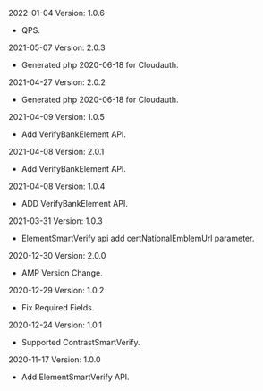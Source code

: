 2022-01-04 Version: 1.0.6
- QPS.

2021-05-07 Version: 2.0.3
- Generated php 2020-06-18 for Cloudauth.

2021-04-27 Version: 2.0.2
- Generated php 2020-06-18 for Cloudauth.

2021-04-09 Version: 1.0.5
- Add VerifyBankElement API.

2021-04-08 Version: 2.0.1
- Add VerifyBankElement API.

2021-04-08 Version: 1.0.4
- ADD VerifyBankElement API.

2021-03-31 Version: 1.0.3
- ElementSmartVerify api add certNationalEmblemUrl parameter.

2020-12-30 Version: 2.0.0
- AMP Version Change.

2020-12-29 Version: 1.0.2
 - Fix Required Fields.

2020-12-24 Version: 1.0.1
- Supported ContrastSmartVerify.

2020-11-17 Version: 1.0.0
- Add ElementSmartVerify API.

